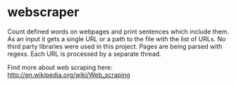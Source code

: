 webscraper
==========

Count defined words on webpages and print sentences which include them. 
As an input it gets a single URL or a path to the file with the list of URLs.
No third party libraries were used in this project. Pages are being parsed with regexs.
Each URL is processed by a separate thread.

Find more about web scraping here: http://en.wikipedia.org/wiki/Web_scraping
